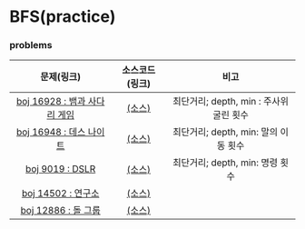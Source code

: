 # BFS(practice)

### problems

|문제(링크)|소스코드(링크)|비고|
|:------:|:--------:|:-:|
|[boj 16928 : 뱀과 사다리 게임](https://www.acmicpc.net/problem/16928)|[(소스)]()|최단거리; depth, min : 주사위 굴린 횟수|
|[boj 16948 : 데스 나이트](https://www.acmicpc.net/problem/16948)|[(소스)]()|최단거리; depth, min: 말의 이동 횟수|
|[boj 9019 : DSLR](https://www.acmicpc.net/problem/9019)|[(소스)]()|최단거리; depth, min: 명령 횟수|
|[boj 14502 : 연구소](https://www.acmicpc.net/problem/14502)|[(소스)]()||
|[boj 12886 : 돌 그룹](https://www.acmicpc.net/problem/12886)|[(소스)]()||